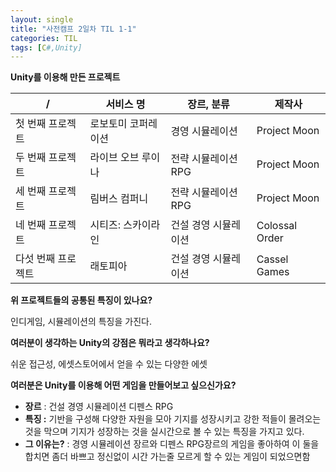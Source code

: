 ```yaml
---
layout: single
title: "사전캠프 2일차 TIL 1-1"
categories: TIL
tags: [C#,Unity]
---
```


**Unity를 이용해 만든 프로젝트**

| **/**              | **서비스 명**       | **장르, 분류**       | **제작사**     |
| ------------------ | ------------------- | -------------------- | -------------- |
| 첫 번째 프로젝트   | 로보토미 코퍼레이션 | 경영 시뮬레이션      | Project Moon   |
| 두 번째 프로젝트   | 라이브 오브 루이나  | 전략 시뮬레이션 RPG  | Project Moon   |
| 세 번째 프로젝트   | 림버스 컴퍼니       | 전략 시뮬레이션 RPG  | Project Moon   |
| 네 번째 프로젝트   | 시티즈: 스카이라인  | 건설 경영 시뮬레이션 | Colossal Order |
| 다섯 번째 프로젝트 | 래토피아            | 건설 경영 시뮬레이션 | Cassel Games   |

**위 프로젝트들의 공통된 특징이 있나요?**

인디게임, 시뮬레이션의 특징을 가진다.

**여러분이 생각하는 Unity의 강점은 뭐라고 생각하나요?**

쉬운 접근성, 에셋스토어에서 얻을 수 있는 다양한 에셋

**여러분은 Unity를 이용해 어떤 게임을 만들어보고 싶으신가요?**

- **장르** : 건설 경영 시뮬레이션 디펜스 RPG
- **특징 :** 기반을 구성해 다양한 자원을 모아 기지를 성장시키고 강한 적들이 몰려오는 것을 막으며 기지가 성장하는 것을 실시간으로 볼 수 있는 특징을 가지고 있다.
- **그 이유는?** : 경영 시뮬레이션 장르와 디펜스 RPG장르의 게임을 좋아하여 이 둘을 합치면 좀더 바쁘고 정신없이 시간 가는줄 모르게 할 수 있는 게임이 되었으면함
